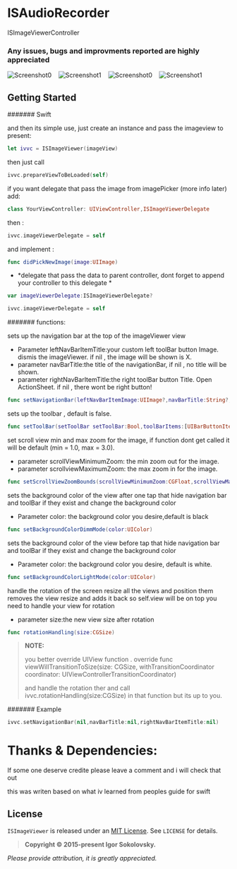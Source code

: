 # ISAudioRecorder
ISImageViewerController

### Any issues, bugs and improvments reported are highly appreciated

![Screenshot0][img0] &nbsp;&nbsp; ![Screenshot1][img1] &nbsp;&nbsp; ![Screenshot0][img2] &nbsp;&nbsp; ![Screenshot1][img3] &nbsp;&nbsp;

## Getting Started

####### Swift 

and then its simple use, just create an instance and pass the imageview to present:

````Swift
let ivvc = ISImageViewer(imageView)
````

then just call 

````Swift
ivvc.prepareViewToBeLoaded(self)
````

if you want delegate that pass the image from imagePicker (more info later) add:

````Swift
class YourViewController: UIViewController,ISImageViewerDelegate
````

then :

````Swift
ivvc.imageViewerDelegate = self
````

and implement :

````Swift
func didPickNewImage(image:UIImage)
````

* *delegate that pass the data to parent controller, dont forget to append your controller to this delegate *
````Swift
var imageViewerDelegate:ISImageViewerDelegate?
````

````Swift
ivvc.imageViewerDelegate = self
````

####### functions:

sets up the navigation bar at the top of the imageViewer view

- Parameter leftNavBarItemTitle:your custom left toolBar button Image. dismis the imageViewer. if nil , the image will be shown is X.
- parameter navBarTitle:the title of the navigationBar, if nil , no title will be shown.
- parameter rightNavBarItemTitle:the right toolBar button Title. Open ActionSheet. if nil , there wont be right button!
````Swift
func setNavigationBar(leftNavBarItemImage:UIImage?,navBarTitle:String?,rightNavBarItemTitle:String?)
````

sets up the toolbar , default is false.
````Swift
func setToolBar(setToolBar setToolBar:Bool,toolBarItems:[UIBarButtonItem]?)
````

set scroll view min and max zoom for the image, if function dont get called
it will be default (min = 1.0, max = 3.0).
- parameter scrollViewMinimumZoom: the min zoom out for the image.
- parameter scrollviewMaximumZoom: the max zoom in for the image.
````Swift
func setScrollViewZoomBounds(scrollViewMinimumZoom:CGFloat,scrollViewMaximumZoom:CGFloat)
````

sets the background color of the view after one tap that hide 
navigation bar and toolBar if they exist and change the background color

- Parameter color: the background color you desire,default is black
````Swift
func setBackgroundColorDimmMode(color:UIColor)
````

sets the background color of the view before tap that hide
navigation bar and toolBar if they exist and change the background color

- Parameter color: the background color you desire, default is white.
````Swift
func setBackgroundColorLightMode(color:UIColor)
````

handle the rotation of the screen
resize all the views and position them
removes the view resize and adds it back so self.view will be on top
you need to handle your view for rotation

- parameter size:the new view size after rotation

````Swift
func rotationHandling(size:CGSize)
````

>**NOTE:**
>
>you better override UIView function .
> override func viewWillTransitionToSize(size: CGSize, withTransitionCoordinator coordinator: UIViewControllerTransitionCoordinator) 
>
>and handle the rotation ther and call ivvc.rotationHandling(size:CGSize) in that function but its up to you.

####### Example


````Swift
ivvc.setNavigationBar(nil,navBarTitle:nil,rightNavBarItemTitle:nil)
````

# Thanks & Dependencies:

If some one deserve credite please leave a comment and i will check that out

this was writen based on what iv learned from peoples guide for swift 

## License

`ISImageViewer` is released under an [MIT License](http://opensource.org/licenses/MIT). See `LICENSE` for details.

>**Copyright &copy; 2015-present Igor Sokolovsky.**

*Please provide attribution, it is greatly appreciated.*


[img0]:https://raw.githubusercontent.com/MurLuck/ISImageViewer/ISImageViewer/1.png
[img1]:https://raw.githubusercontent.com/MurLuck/ISImageViewer/ISImageViewer/2.png
[img2]:https://raw.githubusercontent.com/MurLuck/ISImageViewer/ISImageViewer/3.png
[img3]:https://raw.githubusercontent.com/MurLuck/ISImageViewer/ISImageViewer/4.png
